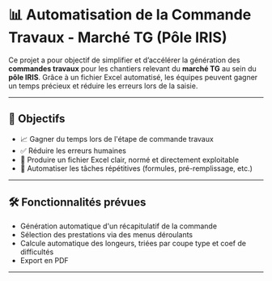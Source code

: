 # 📊 Automatisation de la Commande Travaux - Marché TG (Pôle IRIS)

Ce projet a pour objectif de simplifier et d’accélérer la génération des **commandes travaux** pour les chantiers relevant du **marché TG** au sein du **pôle IRIS**. Grâce à un fichier Excel automatisé, les équipes peuvent gagner un temps précieux et réduire les erreurs lors de la saisie.

---

## 🚀 Objectifs

- 📈 Gagner du temps lors de l'étape de commande travaux
- ✅ Réduire les erreurs humaines
- 🧾 Produire un fichier Excel clair, normé et directement exploitable
- 🔁 Automatiser les tâches répétitives (formules, pré-remplissage, etc.)

---

## 🛠 Fonctionnalités prévues

- Génération automatique d'un récapitulatif de la commande
- Sélection des prestations via des menus déroulants
- Calcule automatique des longeurs, triées par coupe type et coef de difficultés
- Export en PDF
---
